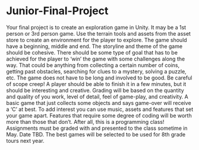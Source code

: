 # Junior-Final-Project
Your final project is to create an exploration game in Unity. It may be a 1st person or 3rd person
game. Use the terrain tools and assets from the asset store to create an environment for the
player to explore. The game should have a beginning, middle and end. The storyline and theme
of the game should be cohesive. There should be some type of goal that has to be achieved for
the player to ‘win’ the game with some challenges along the way. That could be anything from
collecting a certain number of coins, getting past obstacles, searching for clues to a mystery,
solving a puzzle, etc. The game does not have to be long and involved to be good. Be careful of
scope creep! A player should be able to finish it in a few minutes, but it should be interesting
and creative.
Grading will be based on the quantity and quality of you work, level of detail, feel of game-play,
and creativity. A basic game that just collects some objects and says game-over will
receive a ‘C’ at best. To add interest you can use music, assets and features that set your game
apart. Features that require some degree of coding will be worth more than those that don’t.
After all, this is a programming class!
Assignments must be graded with and presented to the class sometime in May. Date TBD.
The best games will be selected to be used for 8th grade tours next year.
